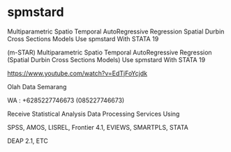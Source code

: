 # spmstard
Multiparametric Spatio Temporal AutoRegressive Regression Spatial Durbin Cross Sections Models Use spmstard With STATA 19

(m-STAR) Multiparametric Spatio Temporal AutoRegressive Regression (Spatial Durbin Cross Sections Models) Use spmstard With STATA 19

https://www.youtube.com/watch?v=EdTjFoYcjdk

Olah Data Semarang

WA : +6285227746673 (085227746673)

Receive Statistical Analysis Data Processing Services Using

SPSS, AMOS, LISREL, Frontier 4.1, EVIEWS, SMARTPLS, STATA

DEAP 2.1, ETC
